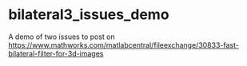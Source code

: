 # bilateral3_issues_demo
A demo of two issues to post on https://www.mathworks.com/matlabcentral/fileexchange/30833-fast-bilateral-filter-for-3d-images
